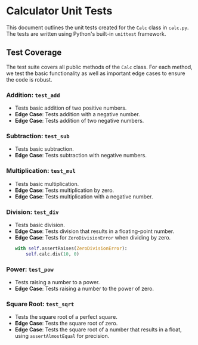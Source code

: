 # Calculator Unit Tests

This document outlines the unit tests created for the `Calc` class in `calc.py`. The tests are written using Python's built-in `unittest` framework.

## Test Coverage

The test suite covers all public methods of the `Calc` class. For each method, we test the basic functionality as well as important edge cases to ensure the code is robust.

### Addition: `test_add`

* Tests basic addition of two positive numbers.
* **Edge Case**: Tests addition with a negative number.
* **Edge Case**: Tests addition of two negative numbers.

### Subtraction: `test_sub`

* Tests basic subtraction.
* **Edge Case**: Tests subtraction with negative numbers.

### Multiplication: `test_mul`

* Tests basic multiplication.
* **Edge Case**: Tests multiplication by zero.
* **Edge Case**: Tests multiplication with a negative number.

### Division: `test_div`

* Tests basic division.
* **Edge Case**: Tests division that results in a floating-point number.
* **Edge Case**: Tests for `ZeroDivisionError` when dividing by zero.
    ```python
    with self.assertRaises(ZeroDivisionError):
        self.calc.div(10, 0)
    ```

### Power: `test_pow`

* Tests raising a number to a power.
* **Edge Case**: Tests raising a number to the power of zero.

### Square Root: `test_sqrt`

* Tests the square root of a perfect square.
* **Edge Case**: Tests the square root of zero.
* **Edge Case**: Tests the square root of a number that results in a float, using `assertAlmostEqual` for precision.